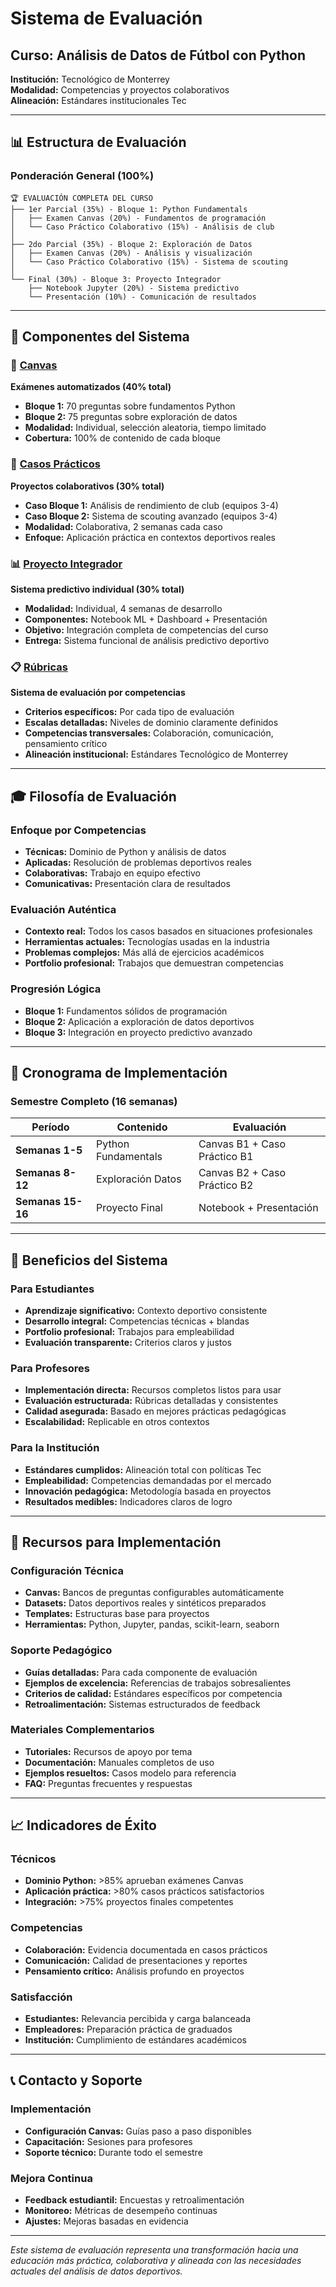# Sistema de Evaluación
## Curso: Análisis de Datos de Fútbol con Python

**Institución:** Tecnológico de Monterrey  
**Modalidad:** Competencias y proyectos colaborativos  
**Alineación:** Estándares institucionales Tec

---

## 📊 Estructura de Evaluación

### Ponderación General (100%)

```
🏆 EVALUACIÓN COMPLETA DEL CURSO
├── 1er Parcial (35%) - Bloque 1: Python Fundamentals
│   ├── Examen Canvas (20%) - Fundamentos de programación
│   └── Caso Práctico Colaborativo (15%) - Análisis de club
│
├── 2do Parcial (35%) - Bloque 2: Exploración de Datos  
│   ├── Examen Canvas (20%) - Análisis y visualización
│   └── Caso Práctico Colaborativo (15%) - Sistema de scouting
│
└── Final (30%) - Bloque 3: Proyecto Integrador
    ├── Notebook Jupyter (20%) - Sistema predictivo
    └── Presentación (10%) - Comunicación de resultados
```

---

## 📁 Componentes del Sistema

### 🎯 [Canvas](canvas/)
**Exámenes automatizados (40% total)**
- **Bloque 1:** 70 preguntas sobre fundamentos Python
- **Bloque 2:** 75 preguntas sobre exploración de datos
- **Modalidad:** Individual, selección aleatoria, tiempo limitado
- **Cobertura:** 100% de contenido de cada bloque

### 🤝 [Casos Prácticos](casos-practicos/)  
**Proyectos colaborativos (30% total)**
- **Caso Bloque 1:** Análisis de rendimiento de club (equipos 3-4)
- **Caso Bloque 2:** Sistema de scouting avanzado (equipos 3-4)  
- **Modalidad:** Colaborativa, 2 semanas cada caso
- **Enfoque:** Aplicación práctica en contextos deportivos reales

### 📊 [Proyecto Integrador](proyecto-integrador/)
**Sistema predictivo individual (30% total)**
- **Modalidad:** Individual, 4 semanas de desarrollo
- **Componentes:** Notebook ML + Dashboard + Presentación
- **Objetivo:** Integración completa de competencias del curso
- **Entrega:** Sistema funcional de análisis predictivo deportivo

### 📋 [Rúbricas](rubricas/)
**Sistema de evaluación por competencias**
- **Criterios específicos:** Por cada tipo de evaluación
- **Escalas detalladas:** Niveles de dominio claramente definidos
- **Competencias transversales:** Colaboración, comunicación, pensamiento crítico
- **Alineación institucional:** Estándares Tecnológico de Monterrey

---

## 🎓 Filosofía de Evaluación

### Enfoque por Competencias
- **Técnicas:** Dominio de Python y análisis de datos
- **Aplicadas:** Resolución de problemas deportivos reales  
- **Colaborativas:** Trabajo en equipo efectivo
- **Comunicativas:** Presentación clara de resultados

### Evaluación Auténtica
- **Contexto real:** Todos los casos basados en situaciones profesionales
- **Herramientas actuales:** Tecnologías usadas en la industria
- **Problemas complejos:** Más allá de ejercicios académicos
- **Portfolio profesional:** Trabajos que demuestran competencias

### Progresión Lógica
- **Bloque 1:** Fundamentos sólidos de programación
- **Bloque 2:** Aplicación a exploración de datos deportivos
- **Bloque 3:** Integración en proyecto predictivo avanzado

---

## 📅 Cronograma de Implementación

### Semestre Completo (16 semanas)

| Período | Contenido | Evaluación |
|---------|-----------|------------|
| **Semanas 1-5** | Python Fundamentals | Canvas B1 + Caso Práctico B1 |
| **Semanas 8-12** | Exploración Datos | Canvas B2 + Caso Práctico B2 |  
| **Semanas 15-16** | Proyecto Final | Notebook + Presentación |

---

## 🎯 Beneficios del Sistema

### Para Estudiantes
- **Aprendizaje significativo:** Contexto deportivo consistente
- **Desarrollo integral:** Competencias técnicas + blandas
- **Portfolio profesional:** Trabajos para empleabilidad
- **Evaluación transparente:** Criterios claros y justos

### Para Profesores  
- **Implementación directa:** Recursos completos listos para usar
- **Evaluación estructurada:** Rúbricas detalladas y consistentes
- **Calidad asegurada:** Basado en mejores prácticas pedagógicas
- **Escalabilidad:** Replicable en otros contextos

### Para la Institución
- **Estándares cumplidos:** Alineación total con políticas Tec
- **Empleabilidad:** Competencias demandadas por el mercado
- **Innovación pedagógica:** Metodología basada en proyectos
- **Resultados medibles:** Indicadores claros de logro

---

## 🚀 Recursos para Implementación

### Configuración Técnica
- **Canvas:** Bancos de preguntas configurables automáticamente
- **Datasets:** Datos deportivos reales y sintéticos preparados
- **Templates:** Estructuras base para proyectos
- **Herramientas:** Python, Jupyter, pandas, scikit-learn, seaborn

### Soporte Pedagógico
- **Guías detalladas:** Para cada componente de evaluación  
- **Ejemplos de excelencia:** Referencias de trabajos sobresalientes
- **Criterios de calidad:** Estándares específicos por competencia
- **Retroalimentación:** Sistemas estructurados de feedback

### Materiales Complementarios
- **Tutoriales:** Recursos de apoyo por tema
- **Documentación:** Manuales completos de uso
- **Ejemplos resueltos:** Casos modelo para referencia
- **FAQ:** Preguntas frecuentes y respuestas

---

## 📈 Indicadores de Éxito

### Técnicos
- **Dominio Python:** >85% aprueban exámenes Canvas
- **Aplicación práctica:** >80% casos prácticos satisfactorios
- **Integración:** >75% proyectos finales competentes

### Competencias
- **Colaboración:** Evidencia documentada en casos prácticos
- **Comunicación:** Calidad de presentaciones y reportes
- **Pensamiento crítico:** Análisis profundo en proyectos

### Satisfacción
- **Estudiantes:** Relevancia percibida y carga balanceada
- **Empleadores:** Preparación práctica de graduados
- **Institución:** Cumplimiento de estándares académicos

---

## 📞 Contacto y Soporte

### Implementación
- **Configuración Canvas:** Guías paso a paso disponibles
- **Capacitación:** Sesiones para profesores
- **Soporte técnico:** Durante todo el semestre

### Mejora Continua  
- **Feedback estudiantil:** Encuestas y retroalimentación
- **Monitoreo:** Métricas de desempeño continuas
- **Ajustes:** Mejoras basadas en evidencia

---

*Este sistema de evaluación representa una transformación hacia una educación más práctica, colaborativa y alineada con las necesidades actuales del análisis de datos deportivos.*